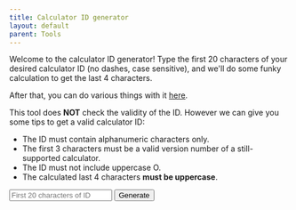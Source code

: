 ```yaml
---
title: Calculator ID generator
layout: default
parent: Tools
---
```


Welcome to the calculator ID generator! Type the first 20 characters of your desired calculator ID (no dashes, case sensitive), and we'll do some funky calculation to get the last 4 characters.

After that, you can do various things with it [here](https://wes.casio.com/calc/cw).

This tool does **NOT** check the validity of the ID. However we can give you some tips to get a valid calculator ID:
- The ID must contain alphanumeric characters only.
- The first 3 characters must be a valid version number of a still-supported calculator.
- The ID must not include uppercase O.
- The calculated last 4 characters **must be uppercase**.

<input id="calcid" placeholder="First 20 characters of ID">
<button id="gen" class="btn" onclick="main()">Generate</button>

<p id="result" />
<script>

var id;

function rotation_16bit_l(param_1, param_2) {
	let param_1_2 = param_1;
	if (param_2 != 0x10) {
		param_1 = (param_1 << (0x10 - param_2)) & 0xffff;
	}
	if (param_2 != 0) {
		param_1_2 = (param_1_2 >> param_2) & 0xffff;
	}
	return (param_1 | param_1_2) & 0xffff;
}

function rotation_16bit_r(param_1, param_2) {
	let param_1_2 = param_1;
	if (param_2 != 0x10) {
		param_1 = (param_1 >> (0x10 - param_2)) & 0xffff;
	}
	if (param_2 != 0) {
		param_1_2 = (param_1_2 << param_2) & 0xffff;
	}
	return (param_1 | param_1_2) & 0xffff;
}

function calc_id(id_f20) {
    let er4 = 0xbeef;
    let er4_old = null;

    for (let i = 0; i < 20; i += 2) {
        er4_old = er4;
        let word = (id_f20[i] | (id_f20[i + 1] << 8)) & 0xffff;
        let rotation_p1 = (word ^ er4) & 0xffff;
        let rotation_l = rotation_16bit_l(rotation_p1, 3);
        let rotation_r = rotation_16bit_r(rotation_p1, 7);
        let rotation_xor = (rotation_l ^ rotation_r ^ er4) & 0xffff;
        er4 = (rotation_xor + rotation_p1) & 0xffff;

        console.log(
            `Word @ index ${i}: ${conv(word)}\n` +
            `XORed w/ ${er4_old.}: ${conv(rotation_p1)}\n` +
            `Left rotation: ${conv(rotation_l)}\n` +
            `Right rotation: ${conv(rotation_r)}\n` +
            `XORed rotations: ${conv(rotation_xor)}\n` +
            `Added with XOR: ${conv(er4)}\n`
        );
    }

    return er4;
}

function conv(string) {
	return string.toString(16).toUpperCase().padStart(4, "0");
}

function write(string) {
	document.getElementById("result").innerHTML = string;
	document.getElementById("gen").disabled = false;
}

function main() {
	document.getElementById("gen").disabled = true;
	
	let id_f20_raw = document.getElementById("calcid").value;
	if (id_f20_raw.length == 1) {
		write(`You typed in 1 character. Like, seriously, what.`);
		return;
	} else if (id_f20_raw.length < 20) {
		write(`Whoops! You only typed in ${id_f20_raw.length} characters. I need ${20 - id_f20_raw.length} more!`);
		return;
	} else if (id_f20_raw.length > 20) {
		write(`Whoops! You typed in ${id_f20_raw.length} characters. That's way too much, I need ${id_f20_raw.length - 20} less!`);
		return;
	}
	
	let id_f20 = new TextEncoder().encode(id_f20_raw);
	id = id_f20_raw + conv(calc_id(id_f20));
	
	try {
		write(`<details><summary>Your ID:</summary><pre>${id}</pre><button class="btn" onclick="copy()">Copy</button> If not working you can select and copy the ID that way.</details>`);
	}
	catch(err) {
		write(`Crap! Something screwed up somewhere.<br>${err.message}`);
	}
}

function copy() {
	navigator.clipboard.writeText(id);
	alert("Copied!");
}

</script>